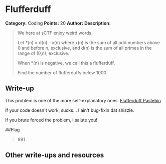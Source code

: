 # Flufferduff

**Category:** Coding
**Points:** 20
**Author:** 
**Description:**

>We here at sCTF enjoy weird words.
>
>Let *(n) = d(n) - x(n) where x(n) is the sum of all odd numbers above 0 and before n, exclusive, and d(n) is the sum of all primes in the range of (0,n), exclusive.
>
>When *(n) is negative, we call this a flufferduff.
>
>Find the number of flufferduffs below 1000.


## Write-up

This problem is one of the more self-explanatory ones.
[Flufferduff Pastebin](http://pastebin.com/YgLBpNE5)

If your code doesn't work, sucks... I ain't bug-fixin dat shizzle.

If you brute forced the problem, I salute you!

##Flag
>991

## Other write-ups and resources


